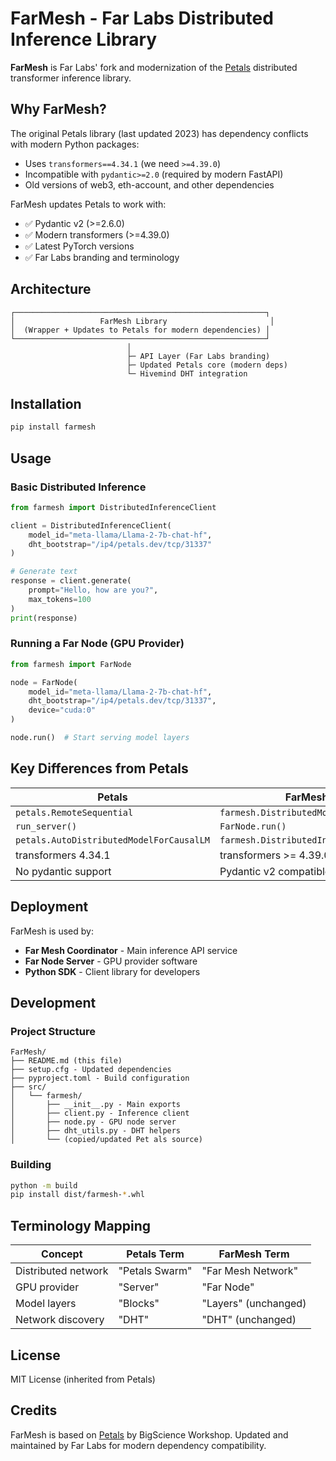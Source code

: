 # FarMesh - Far Labs Distributed Inference Library

**FarMesh** is Far Labs' fork and modernization of the [Petals](https://github.com/bigscience-workshop/petals) distributed transformer inference library.

## Why FarMesh?

The original Petals library (last updated 2023) has dependency conflicts with modern Python packages:
- Uses `transformers==4.34.1` (we need `>=4.39.0`)
- Incompatible with `pydantic>=2.0` (required by modern FastAPI)
- Old versions of web3, eth-account, and other dependencies

FarMesh updates Petals to work with:
- ✅ Pydantic v2 (>=2.6.0)
- ✅ Modern transformers (>=4.39.0)
- ✅ Latest PyTorch versions
- ✅ Far Labs branding and terminology

## Architecture

```
┌────────────────────────────────────────────────────────┐
│                   FarMesh Library                       │
│  (Wrapper + Updates to Petals for modern dependencies) │
└────────────────────────────────────────────────────────┘
                          │
                          ├─ API Layer (Far Labs branding)
                          ├─ Updated Petals core (modern deps)
                          └─ Hivemind DHT integration
```

## Installation

```bash
pip install farmesh
```

## Usage

### Basic Distributed Inference

```python
from farmesh import DistributedInferenceClient

client = DistributedInferenceClient(
    model_id="meta-llama/Llama-2-7b-chat-hf",
    dht_bootstrap="/ip4/petals.dev/tcp/31337"
)

# Generate text
response = client.generate(
    prompt="Hello, how are you?",
    max_tokens=100
)
print(response)
```

### Running a Far Node (GPU Provider)

```python
from farmesh import FarNode

node = FarNode(
    model_id="meta-llama/Llama-2-7b-chat-hf",
    dht_bootstrap="/ip4/petals.dev/tcp/31337",
    device="cuda:0"
)

node.run()  # Start serving model layers
```

## Key Differences from Petals

| Petals | FarMesh |
|--------|---------|
| `petals.RemoteSequential` | `farmesh.DistributedModel` |
| `run_server()` | `FarNode.run()` |
| `petals.AutoDistributedModelForCausalLM` | `farmesh.DistributedInferenceClient` |
| transformers 4.34.1 | transformers >= 4.39.0 |
| No pydantic support | Pydantic v2 compatible |

## Deployment

FarMesh is used by:
- **Far Mesh Coordinator** - Main inference API service
- **Far Node Server** - GPU provider software
- **Python SDK** - Client library for developers

## Development

### Project Structure

```
FarMesh/
├── README.md (this file)
├── setup.cfg - Updated dependencies
├── pyproject.toml - Build configuration
├── src/
│   └── farmesh/
│       ├── __init__.py - Main exports
│       ├── client.py - Inference client
│       ├── node.py - GPU node server
│       ├── dht_utils.py - DHT helpers
│       └── (copied/updated Pet als source)
```

### Building

```bash
python -m build
pip install dist/farmesh-*.whl
```

## Terminology Mapping

| Concept | Petals Term | FarMesh Term |
|---------|------------|--------------|
| Distributed network | "Petals Swarm" | "Far Mesh Network" |
| GPU provider | "Server" | "Far Node" |
| Model layers | "Blocks" | "Layers" (unchanged) |
| Network discovery | "DHT" | "DHT" (unchanged) |

## License

MIT License (inherited from Petals)

## Credits

FarMesh is based on [Petals](https://github.com/bigscience-workshop/petals) by BigScience Workshop.
Updated and maintained by Far Labs for modern dependency compatibility.
